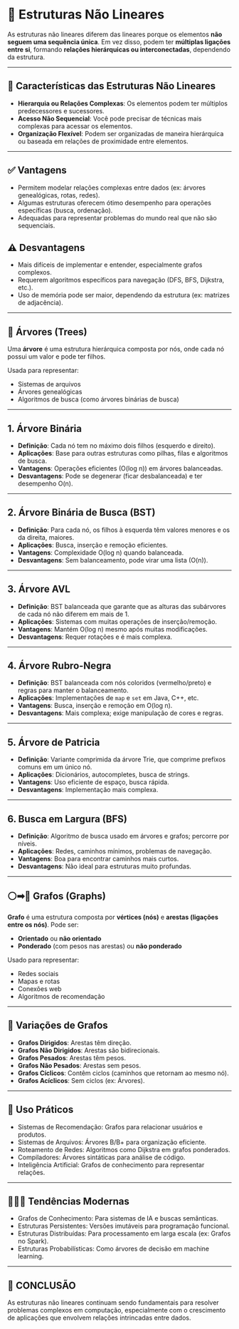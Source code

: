 # 📌 Estruturas Não Lineares

As estruturas não lineares diferem das lineares porque os elementos **não seguem uma sequência única**.
Em vez disso, podem ter **múltiplas ligações entre si**, formando **relações hierárquicas ou interconectadas**, dependendo da estrutura.

---

## 🔎 Características das Estruturas Não Lineares

- **Hierarquia ou Relações Complexas**: Os elementos podem ter múltiplos predecessores e sucessores.
- **Acesso Não Sequencial**: Você pode precisar de técnicas mais complexas para acessar os elementos.
- **Organização Flexível**: Podem ser organizadas de maneira hierárquica ou baseada em relações de proximidade entre elementos.

---

## ✅ Vantagens

- Permitem modelar relações complexas entre dados (ex: árvores genealógicas, rotas, redes).
- Algumas estruturas oferecem ótimo desempenho para operações específicas (busca, ordenação).
- Adequadas para representar problemas do mundo real que não são sequenciais.

## ⚠️ Desvantagens

- Mais difíceis de implementar e entender, especialmente grafos complexos.
- Requerem algoritmos específicos para navegação (DFS, BFS, Dijkstra, etc.).
- Uso de memória pode ser maior, dependendo da estrutura (ex: matrizes de adjacência).

---

## 🌲 Árvores (Trees)

Uma **árvore** é uma estrutura hierárquica composta por nós, onde cada nó possui um valor e pode ter filhos.

Usada para representar:

- Sistemas de arquivos
- Árvores genealógicas
- Algoritmos de busca (como árvores binárias de busca)

---

## 1. **Árvore Binária**

- **Definição**: Cada nó tem no máximo dois filhos (esquerdo e direito).
- **Aplicações**: Base para outras estruturas como pilhas, filas e algoritmos de busca.
- **Vantagens**: Operações eficientes (O(log n)) em árvores balanceadas.
- **Desvantagens**: Pode se degenerar (ficar desbalanceada) e ter desempenho O(n).

---

## 2. **Árvore Binária de Busca (BST)**

- **Definição**: Para cada nó, os filhos à esquerda têm valores menores e os da direita, maiores.
- **Aplicações**: Busca, inserção e remoção eficientes.
- **Vantagens**: Complexidade O(log n) quando balanceada.
- **Desvantagens**: Sem balanceamento, pode virar uma lista (O(n)).

---

## 3. **Árvore AVL**

- **Definição**: BST balanceada que garante que as alturas das subárvores de cada nó não diferem em mais de 1.
- **Aplicações**: Sistemas com muitas operações de inserção/remoção.
- **Vantagens**: Mantém O(log n) mesmo após muitas modificações.
- **Desvantagens**: Requer rotações e é mais complexa.

---

## 4. **Árvore Rubro-Negra**

- **Definição**: BST balanceada com nós coloridos (vermelho/preto) e regras para manter o balanceamento.
- **Aplicações**: Implementações de `map` e `set` em Java, C++, etc.
- **Vantagens**: Busca, inserção e remoção em O(log n).
- **Desvantagens**: Mais complexa; exige manipulação de cores e regras.

---

## 5. **Árvore de Patricia**

- **Definição**: Variante comprimida da árvore Trie, que comprime prefixos comuns em um único nó.
- **Aplicações**: Dicionários, autocompletes, busca de strings.
- **Vantagens**: Uso eficiente de espaço, busca rápida.
- **Desvantagens**: Implementação mais complexa.

---

## 6. **Busca em Largura (BFS)**

- **Definição**: Algoritmo de busca usado em árvores e grafos; percorre por níveis.
- **Aplicações**: Redes, caminhos mínimos, problemas de navegação.
- **Vantagens**: Boa para encontrar caminhos mais curtos.
- **Desvantagens**: Não ideal para estruturas muito profundas.

---

## ⚪➡🔴 Grafos (Graphs)

**Grafo** é uma estrutura composta por **vértices (nós)** e **arestas (ligações entre os nós)**. Pode ser:

- **Orientado** ou **não orientado**
- **Ponderado** (com pesos nas arestas) ou **não ponderado**

Usado para representar:

- Redes sociais
- Mapas e rotas
- Conexões web
- Algoritmos de recomendação

---

## 🔁 Variações de Grafos

- **Grafos Dirigidos**: Arestas têm direção.
- **Grafos Não Dirigidos**: Arestas são bidirecionais.
- **Grafos Pesados**: Arestas têm pesos.
- **Grafos Não Pesados**: Arestas sem pesos.
- **Grafos Cíclicos**: Contêm ciclos (caminhos que retornam ao mesmo nó).
- **Grafos Acíclicos**: Sem ciclos (ex: Árvores).

---

## 🚀 Uso Práticos

- Sistemas de Recomendação: Grafos para relacionar usuários e produtos.
- Sistemas de Arquivos: Árvores B/B+ para organização eficiente.
- Roteamento de Redes: Algoritmos como Dijkstra em grafos ponderados.
- Compiladores: Árvores sintáticas para análise de código.
- Inteligência Artificial: Grafos de conhecimento para representar relações.

---

## 👨🏻‍💻 Tendências Modernas

- Grafos de Conhecimento: Para sistemas de IA e buscas semânticas.
- Estruturas Persistentes: Versões imutáveis para programação funcional.
- Estruturas Distribuídas: Para processamento em larga escala (ex: Grafos no Spark).
- Estruturas Probabilísticas: Como árvores de decisão em machine learning.

---

## 🔮 CONCLUSÃO

As estruturas não lineares continuam sendo fundamentais para resolver problemas complexos
em computação, especialmente com o crescimento de aplicações que envolvem relações intrincadas
entre dados.
